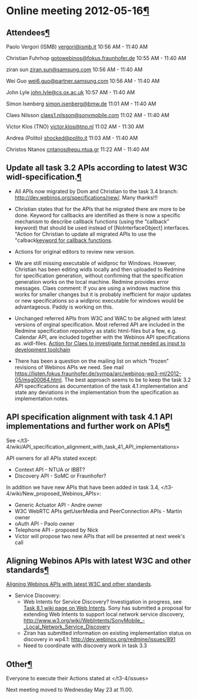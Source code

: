 Online meeting 2012-05-16[¶](#Online-meeting-2012-05-16)
========================================================

Attendees[¶](#Attendees)
------------------------

Paolo Vergori (ISMB) <vergori@ismb.it> 10:56 AM - 11:40 AM

Christian Fuhrhop <gotowebinos@fokus.fraunhofer.de> 10:55 AM - 11:40 AM

ziran sun <ziran.sun@samsung.com> 10:56 AM - 11:40 AM

Wei Guo <wei6.guo@partner.samsung.com> 10:56 AM - 11:40 AM

John Lyle <john.lyle@cs.ox.ac.uk> 10:57 AM - 11:40 AM

Simon Isenberg <simon.isenberg@bmw.de> 11:01 AM - 11:40 AM

Claes Nilsson <claes1.nilsson@sonymobile.com> 11:02 AM - 11:40 AM

Victor Klos (TNO) <victor.klos@tno.nl> 11:02 AM - 11:30 AM

Andrea (Polito) <shocked@polito.it> 11:03 AM - 11:40 AM

Christos Ntanos <cntanos@epu.ntua.gr> 11:22 AM - 11:40 AM

Update all task 3.2 APIs according to latest W3C widl-specification.[¶](#Update-all-task-32-APIs-according-to-latest-W3C-widl-specification)
--------------------------------------------------------------------------------------------------------------------------------------------

-   All APIs now migrated by Dom and Christian to the task 3.4 branch:
    <http://dev.webinos.org/specifications/new/>. Many thanks!!!

<!-- -->

-   Christian states that for the APIs that he migrated there are more
    to be done. Keyword for callbacks are identified as there is now a
    specific mechanism to describe callback functions (using the
    “callback” keyword) that should be used instead of
    [NoInterfaceObject] interfaces. "Action for Christian to update all
    migrated APIs to use the "calback[keyword for callback
    functions](http://dev.webinos.org/redmine/issues/893).

<!-- -->

-   Actions for original editors to review new version.

<!-- -->

-   We are still missing executable of widlproc for Windows. However,
    Christian has been editing widls locally and then uploaded to
    Redmine for specification generation, without confirming that the
    specification generation works on the local machine. Redmine
    provides error messages. Claes comment: If you are using a windows
    machine this works for smaller changes but it is probably
    inefficient for major updates or new specifications so a widlproc
    executable for windows would be advantageous. Paddy is working on
    this.

<!-- -->

-   Unchanged referred APIs from W3C and WAC to be aligned with latest
    versions of orginal specification. Most referred API are included in
    the Redmine specification repository as static html-files but a few,
    e.g. Calendar API, are included together with the Webinos API
    specifications as .widl-files. [Action for Claes to investigate
    format needed as input to development
    toolchain](http://dev.webinos.org/redmine/issues/894)

<!-- -->

-   There has been a question on the mailing list on which "frozen"
    revisions of Webinos APIs we need. See mail
    <https://listen.fokus.fraunhofer.de/sympa/arc/webinos-wp3-ml/2012-05/msg00064.html>.
    The best approach seems to be to keep the task 3.2 API
    specifications as documentation of the task 4.1 implementation and
    state any deviations in the implementation from the specification as
    implementation notes.

API specification alignment with task 4.1 API implementations and further work on APIs[¶](#API-specification-alignment-with-task-41-API-implementations-and-further-work-on-APIs)
---------------------------------------------------------------------------------------------------------------------------------------------------------------------------------

See
</t3-4/wiki/API_specification_alignment_with_task_41_API_implementations>

API owners for all APIs stated except:

-   Context API - NTUA or IBBT?
-   Discovery API - SoMC or Fraunhofer?

In addition we have new APIs that have been added in task 3.4,
</t3-4/wiki/New_proposed_Webinos_APIs>:

-   Generic Actuator API - Andre owner
-   W3C WebRTC APIs getUserMedia and PeerConnection APIs - Martin owner
-   oAuth API - Paolo owner
-   Telephone API - proposed by Nick
-   Victor will propose two new APIs that will be presented at next
    week's call

Aligning Webinos APIs with latest W3C and other standards[¶](#Aligning-Webinos-APIs-with-latest-W3C-and-other-standards)
------------------------------------------------------------------------------------------------------------------------

[Aligning Webinos APIs with latest W3C and other
standards](/t3-4/wiki/Aligning_Webinos_APIs_with_latest_W3C_standards).

-   Service Discovery:
    -   Web Intents for Service Discovery? Investigation in progress,
        see [Task 8.1 wiki page on Web
        Intents](/wp8-1/wiki/Web_Intents).
        Sony has submitted a proposal for extending Web Intents to
        support local network service discovery,
        <http://www.w3.org/wiki/WebIntents/SonyMobile_-_Local_Network_Service_Discovery>
    -   Ziran has submitted information on existing implementation
        status on discovery in wp4.1:
        <http://dev.webinos.org/redmine/issues/891>
    -   Need to coordinate with discovery work in task 3.3

Other[¶](#Other)
----------------

Everyone to execute their Actions stated at
</t3-4/issues>

Next meeting moved to Wednesday May 23 at 11.00.

